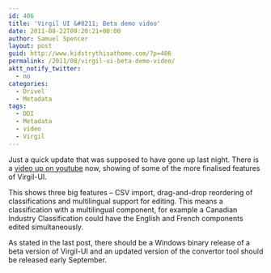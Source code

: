 ```yaml
---
id: 406
title: 'Virgil UI &#8211; Beta demo video'
date: 2011-08-22T09:20:21+00:00
author: Samuel Spencer
layout: post
guid: http://www.kidstrythisathome.com/?p=406
permalink: /2011/08/virgil-ui-beta-demo-video/
aktt_notify_twitter:
  - no
categories:
  - Drivel
  - Metadata
tags:
  - DDI
  - Metadata
  - video
  - Virgil
---
```

Just a quick update that was supposed to have gone up last night. There is a [video up on youtube](http://www.youtube.com/watch?v=qzyQiFjaFFQ) now, showing of some of the more finalised features of Virgil-UI.



This shows three big features &#8211; CSV import, drag-and-drop reordering of classifications and multilingual support for editing. This means a classification with a multilingual component, for example a Canadian Industry Classification could have the English and French components edited simultaneously.

As stated in the last post, there should be a Windows binary release of a beta version of Virgil-UI and an updated version of the convertor tool should be released early September.